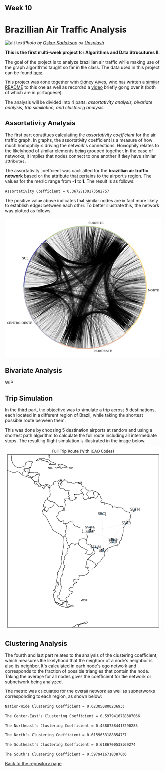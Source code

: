 ## Week 10
# Brazillian Air Traffic Analysis

![alt text](https://images.unsplash.com/photo-1553619948-505cc1cdc320?ixlib=rb-4.0.3&ixid=M3wxMjA3fDB8MHxwaG90by1wYWdlfHx8fGVufDB8fHx8fA%3D%3D&auto=format&fit=crop&w=1470&q=80)*Photo by <a href="https://unsplash.com/fr/@oskark?utm_source=unsplash&utm_medium=referral&utm_content=creditCopyText">Oskar Kadaksoo</a> on <a href="https://unsplash.com/photos/DDBDkz0p918?utm_source=unsplash&utm_medium=referral&utm_content=creditCopyText">Unsplash</a>*
  

**This is the first multi-week project for Algorithms and Data Strucutures II.**

The goal of the project is to analyze brazillian air traffic while making use of the graph algorithms taught so far in the class. The data used in this project can be found [here](https://github.com/alvarofpp/dataset-flights-brazil).

This project was done together with [Sidney Alves](https://github.com/SidneyJunior01234), who has written a [similar README](https://github.com/SidneyJunior01234/DCA0209---ALGORITMOS-E-ESTRUTURAS-DE-DADOS-II---T01/tree/main/Air%20traffic%20Brazil%20analysis) to this one as well as recorded a [video](https://www.youtube.com/watch?v=Yp7GAfcOzGg&ab_channel=SidneyJunior) briefly going over it (both of which are in portuguese).

The analysis will be divided into 4 parts: *assortativity analysis, bivariate analysis, trip simulation, and clustering analysis.*

## Assortativity Analysis

The first part constitues calculating the *assortativity coefficient* for the air traffic graph. In graphs, the assortativity coefficient is a measure of how much homophily is driving the network's connections. Homophily relates to the likelyhood of similar elements being grouped together. In the case of networks, it implies that nodes connect to one another if they have similar attributes. 

The assortativity coeffcient was caclualted for the **brazillian air traffic network** based on the attribute that pertains to the airport's region. The values for the metric range from **-1** to **1**. The result is as follows:

`Assortativity Coefficient = 0.36728130173582757`

The positive value above indicates that similar nodes are in fact more likely to establish edges between each other. To better illustrate this, the network was plotted as follows.

![alt text](images/assortativity.png)

## Bivariate Analysis

WIP

## Trip Simulation

In the third part, the objective was to simulate a trip across 5 destinations, each located in a different region of Brazil, while taking the shortest possible route between them.

This was done by choosing 5 destination airports at random and using a shortest path algorithm to calculate the full route including all intermediate stops. The resulting flight simulation is illustrated in the image below.

![alt text](images/simulated_trip.png)

## Clustering Analysis

The fourth and last part relates to the analysis of the clustering coefficient, which measures the likelyhood that the neighbor of a node's neighbor is also its neighbor. It's calculated in each node's ego network and corresponds to the fraction of possible triangles that contain the node. Taking the average for all nodes gives the coefficient for the network or subnetwork being analyzed.

The metric was calculated for the overall network as well as subnetworks corresponding to each region, as shown below:

`Nation-Wide Clustering Coefficient = 0.623050800236936`

`The Center-East's Clustering Coefficient = 0.5979416718387066`

`The Northeast's Clustering Coefficient = 0.43807384418290285`

`The North's Clustering Coefficient = 0.6159653188854737`

`The Southeast's Clustering Coefficient = 0.6186700538769274`

`The South's Clustering Coefficient = 0.5979416718387066`

[Back to the repository page](https://github.com/ThiagoFPMR/DCA0209)